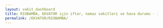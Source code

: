 ```yaml
---
layout: vakit_dashboard
title: RIOBAMBA, EKVATOR için iftar, namaz vakitleri ve hava durumu - ilçe/eyalet seç
permalink: /EKVATOR/RIOBAMBA/
---
```


<script type="text/javascript">
  var GLOBAL_COUNTRY = 'EKVATOR';
  var GLOBAL_CITY = 'RIOBAMBA';
  var GLOBAL_STATE = '';
  var lat = 72;
  var lon = 21;
</script>
